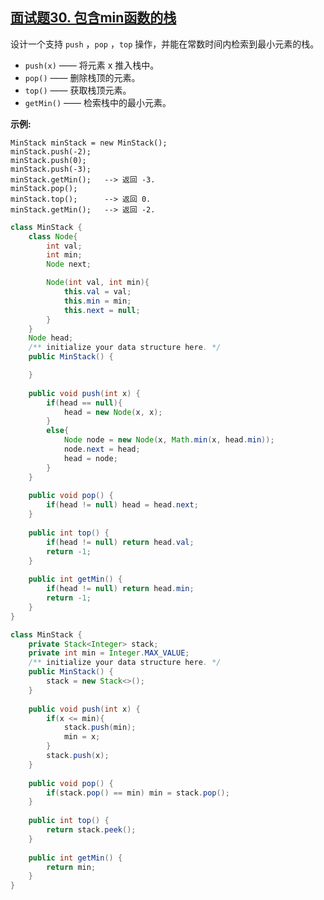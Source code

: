 ## [面试题30. 包含min函数的栈](https://leetcode-cn.com/problems/bao-han-minhan-shu-de-zhan-lcof/)

设计一个支持 `push` ，`pop` ，`top` 操作，并能在常数时间内检索到最小元素的栈。

- `push(x)` —— 将元素 x 推入栈中。
- `pop()` —— 删除栈顶的元素。
- `top()` —— 获取栈顶元素。
- `getMin()` —— 检索栈中的最小元素。

**示例:**

```
MinStack minStack = new MinStack();
minStack.push(-2);
minStack.push(0);
minStack.push(-3);
minStack.getMin();   --> 返回 -3.
minStack.pop();
minStack.top();      --> 返回 0.
minStack.getMin();   --> 返回 -2.
```

```java
class MinStack {
    class Node{
        int val;
        int min;
        Node next;

        Node(int val, int min){
            this.val = val;
            this.min = min;
            this.next = null;
        }
    }
    Node head;
    /** initialize your data structure here. */
    public MinStack() {

    }
    
    public void push(int x) {
        if(head == null){
            head = new Node(x, x);
        }
        else{
            Node node = new Node(x, Math.min(x, head.min));
            node.next = head;
            head = node;
        }
    }
    
    public void pop() {
        if(head != null) head = head.next;
    }
    
    public int top() {
        if(head != null) return head.val;
        return -1;
    }
    
    public int getMin() {
        if(head != null) return head.min;
        return -1;
    }
}
```

```java
class MinStack {
    private Stack<Integer> stack;
    private int min = Integer.MAX_VALUE;
    /** initialize your data structure here. */
    public MinStack() {
        stack = new Stack<>();
    }
    
    public void push(int x) {
        if(x <= min){
            stack.push(min);
            min = x;
        }
        stack.push(x);
    }
    
    public void pop() {
        if(stack.pop() == min) min = stack.pop();
    }
    
    public int top() {
        return stack.peek();
    }
    
    public int getMin() {
        return min;
    }
}
```


